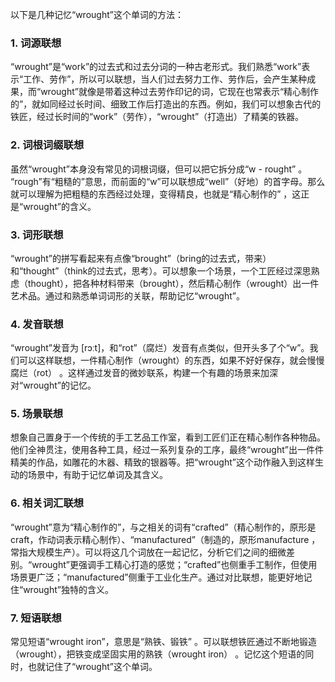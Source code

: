 以下是几种记忆“wrought”这个单词的方法：

### 1. 词源联想
“wrought”是“work”的过去式和过去分词的一种古老形式。我们熟悉“work”表示“工作、劳作”，所以可以联想，当人们过去努力工作、劳作后，会产生某种成果，而“wrought”就像是带着这种过去劳作印记的词，它现在也常表示“精心制作的”，就如同经过长时间、细致工作后打造出的东西。例如，我们可以想象古代的铁匠，经过长时间的“work”（劳作），“wrought”（打造出）了精美的铁器。

### 2. 词根词缀联想
虽然“wrought”本身没有常见的词根词缀，但可以把它拆分成“w - rought” 。 “rough”有“粗糙的”意思，而前面的“w”可以联想成“well”（好地）的首字母。那么就可以理解为把粗糙的东西经过处理，变得精良，也就是“精心制作的” ，这正是“wrought”的含义。

### 3. 词形联想
“wrought”的拼写看起来有点像“brought”（bring的过去式，带来）和“thought”（think的过去式，思考）。可以想象一个场景，一个工匠经过深思熟虑（thought），把各种材料带来（brought），然后精心制作（wrought）出一件艺术品。通过和熟悉单词词形的关联，帮助记忆“wrought”。

### 4. 发音联想
“wrought”发音为 [rɔːt]，和“rot”（腐烂）发音有点类似，但开头多了个“w”。我们可以这样联想，一件精心制作（wrought）的东西，如果不好好保存，就会慢慢腐烂（rot） 。这样通过发音的微妙联系，构建一个有趣的场景来加深对“wrought”的记忆。

### 5. 场景联想
想象自己置身于一个传统的手工艺品工作室，看到工匠们正在精心制作各种物品。他们全神贯注，使用各种工具，经过一系列复杂的工序，最终“wrought”出一件件精美的作品，如雕花的木器、精致的银器等。把“wrought”这个动作融入到这样生动的场景中，有助于记忆单词及其含义。

### 6. 相关词汇联想
“wrought”意为“精心制作的”，与之相关的词有“crafted”（精心制作的，原形是craft，作动词表示精心制作）、“manufactured”（制造的，原形manufacture ，常指大规模生产）。可以将这几个词放在一起记忆，分析它们之间的细微差别。“wrought”更强调手工精心打造的感觉；“crafted”也侧重手工制作，但使用场景更广泛；“manufactured”侧重于工业化生产。通过对比联想，能更好地记住“wrought”独特的含义。

### 7. 短语联想
常见短语“wrought iron”，意思是“熟铁、锻铁” 。可以联想铁匠通过不断地锻造（wrought），把铁变成坚固实用的熟铁（wrought iron） 。记忆这个短语的同时，也就记住了“wrought”这个单词。 